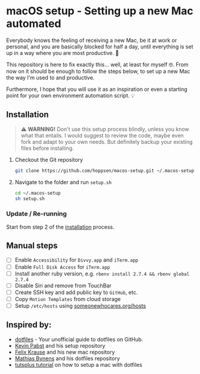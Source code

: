 # macOS setup - Setting up a new Mac automated

Everybody knows the feeling of receiving a new Mac, be it at work or personal, and you are basically blocked for half a day, until everything is set up in a way where you are most productive. :100:

This repository is here to fix exactly this... well, at least for myself :nerd_face:. From now on it should be enough to follow the steps below, to set up a new Mac the way I'm used to and productive.

Furthermore, I hope that you will use it as an inspiration or even a starting point for your own environment automation script. :bulb:

## Installation

> :warning: **WARNING!** Don't use this setup process blindly, unless you know what that entails. I would suggest to review the code, maybe even fork and adapt to your own needs. But definitely backup your existing files before installing.

1. Checkout the Git repository

    ```bash
    git clone https://github.com/hoppsen/macos-setup.git ~/.macos-setup
    ```

2. Navigate to the folder and run `setup.sh`

    ```bash
    cd ~/.macos-setup
    sh setup.sh
    ```

### Update / Re-running

Start from step 2 of the [installation](#installation) process.

## Manual steps

* [ ] Enable `Accessibility` for `Divvy.app` and `iTerm.app`
* [ ] Enable `Full Disk Access` for `iTerm.app`
* [ ] Install another ruby version, e.g. `rbenv install 2.7.4 && rbenv global 2.7.4`
* [ ] Disable Siri and remove from TouchBar
* [ ] Create SSH key and add public key to `GitHub`, etc.
* [ ] Copy `Motion Templates` from cloud storage
* [ ] Setup `/etc/hosts` using [someonewhocares.org/hosts](https://someonewhocares.org/hosts/)

## Inspired by:

* [dotfiles](http://dotfiles.github.io/) - Your unofficial guide to dotfiles on GitHub.
* [Kevin Pabst](https://github.com/kevinpapst/mac-os-setup) and his setup repository
* [Felix Krause](https://github.com/KrauseFx/new-mac) and his new mac repository
* [Mathias Bynens](https://github.com/mathiasbynens/dotfiles) and his dotfiles repository
* [tutsplus tutorial](http://net.tutsplus.com/tutorials/tools-and-tips/setting-up-a-mac-dev-machine-from-zero-to-hero-with-dotfiles/) on how to setup a mac with dotfiles